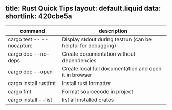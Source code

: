 title: Rust Quick Tips
layout: default.liquid
data:
  shortlink: 420cbe5a
---
<table>
	<thead>
		<tr><th>command</th><th>description</th></tr>
	</thead>
	<tbody>
		<tr>
			<td>cargo test -- --nocapture</td>
			<td>Display stdout during testrun (can be helpful for debugging)</td>
		</tr>
		<tr>
			<td>cargo doc --no-deps</td>
			<td>Create documentation without dependencies </td>
		</tr>
		<tr>
			<td>cargo doc --open</td>
			<td>Create local full documentation and open it in browser</td>
		</tr>
		<tr>
			<td>cargo install rustfmt</td>
			<td>Install rust formatter</td>
		</tr>
		<tr>
			<td>cargo fmt</td>
			<td>Format sourcecode in project</td>
		</tr>
		<tr>
			<td>cargo install --list</td>
			<td>list all installed crates</td>
		</tr>
	</tbody>
</table>
